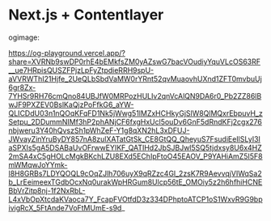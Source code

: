 # Next.js + Contentlayer

ogimage:

https://og-playground.vercel.app/?share=XVRNb9swDP0rhE4bEMkfsZM0yAZswG7bacVOudiyYquVLcOS63RF__ue7HRpisQUSZFPjzLpFyZtpdieRRH9spU-aVVRWThI21Hjfe_2UeQLbSbdVaMW0rYRnt52qvMuaovhUXnd1ZFT0mvbuUj6gr8Zx-7YHSr9RH76cmQno84UBJfW0MRPozHULIv2qnVcAlQN9DA6r0_Pb2ZZ86lBwJF9PXZEV0BslKaQjzPoFfkG6_aYW-QLICDdU03n1nQOqKFqFD1Nk5jWwg51lMZxHCHkyGjSlW8QlMQxrEbpuvH_zSetpu_2DDummNIMf3hP2phANjCF6fxgHxUcl5ouDv6GnF5dRndKFj2cgx276nbjweru3Y40hQvszSh1pWhZeF-Y1g8qXN2hL3xDFUJ-JWvayZinYruByDY857nA8zulXATatGtSk_CE8GtQQ_QheyuS7FsudiEeIlSLyI3IaSPXIs5gA5DSABaUvOFrwwEYIKF_QATIHd2JbSJBJwl5SQ5tjdxsy8U6x4HZ2mSA4xC5gHOLcMgkBKchLZU8EXd5EChIpFtoO45EAOV_P9YAHiAmZ5I5F8mWMqwJoYYmk-l8H8GRBs7LDYQOQL9cOqZJlh706uyX9qRZzc4Gl_2zsK7R9AevvqjVIWqSa2b_LrEeimeexTGdbOcxNq0urakWpHRGum8Ulcp56tE_OMOiy5z2h6hfhiHCNEBbVrZitp8nj-1f2NxRbL-L4xVbOpXtcdaKVaoca7Y_FcapFVOtfdD3z334DPhptoATCP1oS1WxvR9G9bpivigRcX_5FtAnde7VoFtMUmE-s9d_
